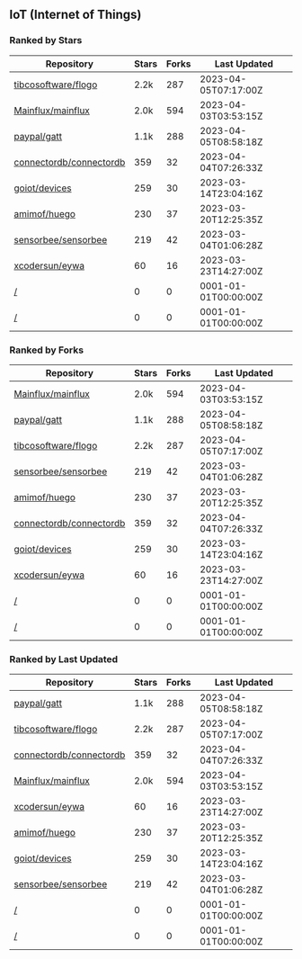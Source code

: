 ## IoT (Internet of Things)

### Ranked by Stars

| Repository | Stars | Forks | Last Updated |
|------------|-------|-------|--------------|
| [tibcosoftware/flogo](https://github.com/tibcosoftware/flogo) | 2.2k | 287 | 2023-04-05T07:17:00Z |
| [Mainflux/mainflux](https://github.com/Mainflux/mainflux) | 2.0k | 594 | 2023-04-03T03:53:15Z |
| [paypal/gatt](https://github.com/paypal/gatt) | 1.1k | 288 | 2023-04-05T08:58:18Z |
| [connectordb/connectordb](https://github.com/connectordb/connectordb) | 359 | 32 | 2023-04-04T07:26:33Z |
| [goiot/devices](https://github.com/goiot/devices) | 259 | 30 | 2023-03-14T23:04:16Z |
| [amimof/huego](https://github.com/amimof/huego) | 230 | 37 | 2023-03-20T12:25:35Z |
| [sensorbee/sensorbee](https://github.com/sensorbee/sensorbee) | 219 | 42 | 2023-03-04T01:06:28Z |
| [xcodersun/eywa](https://github.com/xcodersun/eywa) | 60 | 16 | 2023-03-23T14:27:00Z |
| [/](https://github.com/hybridgroup/gobot/) | 0 | 0 | 0001-01-01T00:00:00Z |
| [/](https://github.com/vaelen/iot/) | 0 | 0 | 0001-01-01T00:00:00Z |

### Ranked by Forks

| Repository | Stars | Forks | Last Updated |
|------------|-------|-------|--------------|
| [Mainflux/mainflux](https://github.com/Mainflux/mainflux) | 2.0k | 594 | 2023-04-03T03:53:15Z |
| [paypal/gatt](https://github.com/paypal/gatt) | 1.1k | 288 | 2023-04-05T08:58:18Z |
| [tibcosoftware/flogo](https://github.com/tibcosoftware/flogo) | 2.2k | 287 | 2023-04-05T07:17:00Z |
| [sensorbee/sensorbee](https://github.com/sensorbee/sensorbee) | 219 | 42 | 2023-03-04T01:06:28Z |
| [amimof/huego](https://github.com/amimof/huego) | 230 | 37 | 2023-03-20T12:25:35Z |
| [connectordb/connectordb](https://github.com/connectordb/connectordb) | 359 | 32 | 2023-04-04T07:26:33Z |
| [goiot/devices](https://github.com/goiot/devices) | 259 | 30 | 2023-03-14T23:04:16Z |
| [xcodersun/eywa](https://github.com/xcodersun/eywa) | 60 | 16 | 2023-03-23T14:27:00Z |
| [/](https://github.com/hybridgroup/gobot/) | 0 | 0 | 0001-01-01T00:00:00Z |
| [/](https://github.com/vaelen/iot/) | 0 | 0 | 0001-01-01T00:00:00Z |

### Ranked by Last Updated

| Repository | Stars | Forks | Last Updated |
|------------|-------|-------|--------------|
| [paypal/gatt](https://github.com/paypal/gatt) | 1.1k | 288 | 2023-04-05T08:58:18Z |
| [tibcosoftware/flogo](https://github.com/tibcosoftware/flogo) | 2.2k | 287 | 2023-04-05T07:17:00Z |
| [connectordb/connectordb](https://github.com/connectordb/connectordb) | 359 | 32 | 2023-04-04T07:26:33Z |
| [Mainflux/mainflux](https://github.com/Mainflux/mainflux) | 2.0k | 594 | 2023-04-03T03:53:15Z |
| [xcodersun/eywa](https://github.com/xcodersun/eywa) | 60 | 16 | 2023-03-23T14:27:00Z |
| [amimof/huego](https://github.com/amimof/huego) | 230 | 37 | 2023-03-20T12:25:35Z |
| [goiot/devices](https://github.com/goiot/devices) | 259 | 30 | 2023-03-14T23:04:16Z |
| [sensorbee/sensorbee](https://github.com/sensorbee/sensorbee) | 219 | 42 | 2023-03-04T01:06:28Z |
| [/](https://github.com/hybridgroup/gobot/) | 0 | 0 | 0001-01-01T00:00:00Z |
| [/](https://github.com/vaelen/iot/) | 0 | 0 | 0001-01-01T00:00:00Z |

